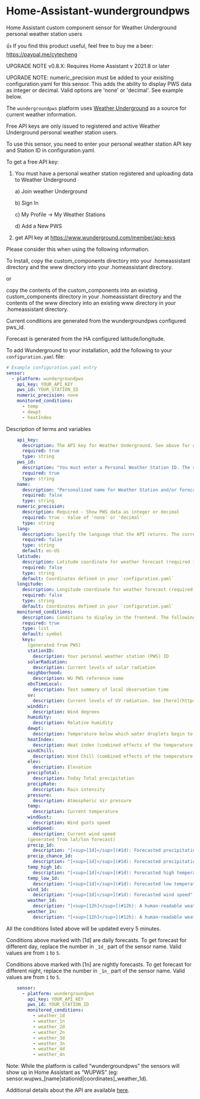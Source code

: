 # Home-Assistant-wundergroundpws
Home Assistant custom component sensor for Weather Underground personal weather station users

:+1: If you find this product useful, feel free to buy me a beer: https://paypal.me/cytecheng

UPGRADE NOTE v0.8.X: Requires Home Assistant v 2021.8 or later  

UPGRADE NOTE: numeric_precision must be added to your exisiting configuration.yaml for this sensor.
This adds the ability to display PWS data as integer or decimal. Valid options are 'none' or 'decimal'.
See example below.


The `wundergroundpws` platform uses [Weather Underground](http://www.wunderground.com) as a source for current weather information.

<p class='note warning'>
Free API keys are only issued to registered and active Weather Underground personal weather station users.

To use this sensor, you need to enter your personal weather station API key and Station ID in configuration.yaml.

To get a free API key:
1) You must have a personal weather station registered and uploading data to Weather Underground
    
    a) Join weather Underground
    
    b) Sign In
    
    c) My Profile -> My Weather Stations
    
    d) Add a New PWS
2) get API key at  https://www.wunderground.com/member/api-keys

Please consider this when using the following information.

To Install, copy the custom_components directory into your .homeassistant directory
and the www directory into your .homeassistant directory.

or

copy the contents of the custom_components into an existing custom_components directory in your .homeassistant directory
and the contents of the www directory into an existing www directory in your .homeassistant directory.

Current conditions are generated from the wundergroundpws configured pws_id.

Forecast is generated from the HA configured latitude/longitude.
</p>


To add Wunderground to your installation, add the following to your `configuration.yaml` file:

```yaml
# Example configuration.yaml entry
sensor:
  - platform: wundergroundpws
    api_key: YOUR_API_KEY
    pws_id: YOUR_STATION_ID
    numeric_precision: none
    monitored_conditions:
      - temp
      - dewpt
      - heatIndex
```        
Description of terms and variables
```yaml
    api_key:
      description: The API key for Weather Underground. See above for details.
      required: true
      type: string
    pws_id:
      description: "You must enter a Personal Weather Station ID. The station id will be used to display current weather conditions."
      required: true
      type: string
    name:
      description: "Personalized name for Weather Station and/or forecast. If not specified will default to Weather Station ID or Coordinates."
      required: false
      type: string
    numeric_precision:
      description: Required - Show PWS data as integer or decimal
      required: true - Value of 'none' or 'decimal'
      type: string
    lang:
      description: Specify the language that the API returns. The current list of all Wunderground language codes is available  at https://docs.google.com/document/d/13HTLgJDpsb39deFzk_YCQ5GoGoZCO_cRYzIxbwvgJLI/edit#). If not specified, it defaults to English (en-US).
      required: false
      type: string
      default: en-US
    latitude:
      description: Latitude coordinate for weather forecast (required if **longitude** is specified).
      required: false
      type: string
      default: Coordinates defined in your `configuration.yaml`
    longitude:
      description: Longitude coordinate for weather forecast (required if **latitude** is specified).
      required: false
      type: string
      default: Coordinates defined in your `configuration.yaml`
    monitored_conditions:
      description: Conditions to display in the frontend. The following conditions can be monitored.
      required: true
      type: list
      default: symbol
      keys:
        (generated from PWS)
        stationID:
          description: Your personal weather station (PWS) ID
        solarRadiation:
          description: Current levels of solar radiation
        neighborhood:
          description: WU PWS reference name
        obsTimeLocal:
          description: Text summary of local observation time
        uv:
          description: Current levels of UV radiation. See [here](https://www.wunderground.com/resources/health/uvindex.asp) for explanation.
        winddir:
          description: Wind degrees
        humidity:
          description: Relative humidity                  
        dewpt:
          description: Temperature below which water droplets begin to condense and dew can form
        heatIndex:
          description: Heat index (combined effects of the temperature and humidity of the air)
        windChill:
          description: Wind Chill (combined effects of the temperature and wind)
        elev:
          description: Elevation
        precipTotal:
          description: Today Total precipitation
        precipRate:
          description: Rain intensity
        pressure:
          description: Atmospheric air pressure
        temp:
          description: Current temperature
        windGust:
          description: Wind gusts speed
        windSpeed:
          description: Current wind speed
        (generated from lat/lon forecast)        
        precip_1d:
          description: "[<sup>[1d]</sup>](#1d): Forecasted precipitation intensity"
        precip_chance_1d:
          description: "[<sup>[1d]</sup>](#1d): Forecasted precipitation probability in %"      
        temp_high_1d:
          description: "[<sup>[1d]</sup>](#1d): Forecasted high temperature"
        temp_low_1d:
          description: "[<sup>[1d]</sup>](#1d): Forecasted low temperature"
        wind_1d:
          description: "[<sup>[1d]</sup>](#1d): Forecasted wind speed"
        weather_1d:
          description: "[<sup>[12h]</sup>](#12h): A human-readable weather forecast of Day"
        weather_1n:
          description: "[<sup>[12h]</sup>](#12h): A human-readable weather forecast of Night"      
```

All the conditions listed above will be updated every 5 minutes.

Conditions above marked with <a name="1d">[1d]</a> are daily forecasts. To get forecast for different day, replace the number
in `_1d_` part of the sensor name. Valid values are from `1` to `5`.

Conditions above marked with <a name="1n">[1n]</a> are nightly forecasts. To get forecast for different night, replace the number
in `_1n_` part of the sensor name. Valid values are from `1` to `5`.

```yaml
    sensor:
      - platform: wundergroundpws
        api_key: YOUR_API_KEY
        pws_id: YOUR_STATION_ID
        monitored_conditions:
          - weather_1d
          - weather_1n
          - weather_2d
          - weather_2n
          - weather_3d
          - weather_3n
          - weather_4d
          - weather_4n

```
<p class='note warning'>
Note: While the platform is called “wundergroundpws” the sensors will show up in Home Assistant as “WUPWS” (eg: sensor.wupws_[name|stationid|coordinates]_weather_1d).
</p>

Additional details about the API are available [here](https://docs.google.com/document/d/1eKCnKXI9xnoMGRRzOL1xPCBihNV2rOet08qpE_gArAY/edit).
